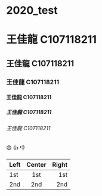 # 2020_test

# 王佳龍 C107118211
## 王佳龍 C107118211
### 王佳龍 C107118211
#### 王佳龍 C107118211
##### 王佳龍 C107118211
###### 王佳龍 C107118211

:smile:
:+1:
:-1:


|Left | Center | Right |
|:----|:-----: | ----: |
|1st  |  1st   |  1st  |
|2nd  |  2nd   |  2nd  |


